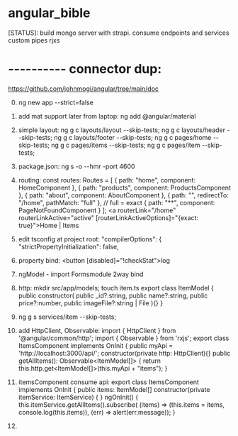# angular_bible
[STATUS]: build mongo server with strapi.
consume endpoints and services
custom pipes
rjxs

# ---------- connector dup:

https://github.com/johnmogi/angular/tree/main/doc

0. ng new app --strict=false
0. add mat support later from laptop:
ng add @angular/material

0. simple layout:
ng g c layouts/layout --skip-tests;
ng g c layouts/header --skip-tests;
ng g c layouts/footer --skip-tests;
ng g c pages/home --skip-tests;
ng g c pages/items --skip-tests;
ng g c pages/item --skip-tests;


0. package.json: ng s -o --hmr -port 4600
0. routing:
const routes: Routes = [ { path: "home", component: HomeComponent }, { path: "products", component: ProductsComponent }, { path: "about", component: AboutComponent }, { path: "", redirectTo: "/home", pathMatch: "full" }, // full = exact { path: "**", component: PageNotFoundComponent } ];
<router-outlet></router-outlet>
<a routerLink="/home" routerLinkActive="active"
[routerLinkActiveOptions]="{exact: true}">Home</a>
|
<a routerLink="/items" >Items</a>







0. edit tsconfig at project root:
"compilerOptions": {
"strictPropertyInitialization": false,

0. property bind:
<button [disabled]="!checkStat">log</button>

0. ngModel - import Formsmodule 2way bind

0. http:
mkdir src/app/models;
touch item.ts
export class ItemModel { 
    public constructor( 
        public _id?:string,
        public name?:string,
        public price?:number,
        public imageFile?:string | File ){} }

0. ng g s services/item --skip-tests;

0. add  HttpClient, Observable:
import { HttpClient } from '@angular/common/http'; 
import { Observable } from 'rxjs'; 
export class ItemsComponent implements OnInit {
  public myApi = 'http://localhost:3000/api/'; 
  constructor(private http: HttpClient){}
  public getAllItems(): Observable<ItemModel[]> { 
    return this.http.get<ItemModel[]>(this.myApi + "items"); }

0. itemsComponent consume api:
export class ItemsComponent implements OnInit {
  public items: ItemModel[] 
  constructor(private itemService: ItemService) { }
  ngOnInit() { 
    this.itemService.getAllItems().subscribe(
       (items) => (this.items = items, 
        console.log(this.items)), 
        (err) => alert(err.message)); 
      }

0. 
